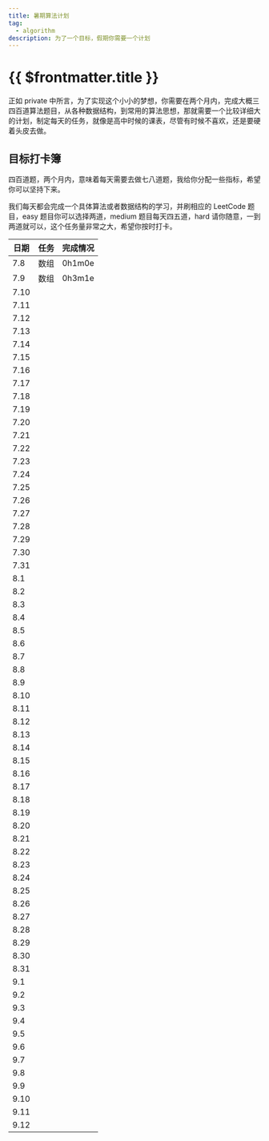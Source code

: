 ```yaml
---
title: 暑期算法计划
tag:
  - algorithm
description: 为了一个目标，假期你需要一个计划
---
```


# {{ $frontmatter.title }}

正如 private 中所言，为了实现这个小小的梦想，你需要在两个月内，完成大概三四百道算法题目，从各种数据结构，到常用的算法思想，那就需要一个比较详细大的计划，制定每天的任务，就像是高中时候的课表，尽管有时候不喜欢，还是要硬着头皮去做。

## 目标打卡簿

四百道题，两个月内，意味着每天需要去做七八道题，我给你分配一些指标，希望你可以坚持下来。

我们每天都会完成一个具体算法或者数据结构的学习，并刷相应的 LeetCode 题目，easy 题目你可以选择两道，medium 题目每天四五道，hard 请你随意，一到两道就可以，这个任务量非常之大，希望你按时打卡。

| 日期 | 任务 | 完成情况 |
| ---- | ---- | -------- |
| 7.8  | 数组 | 0h1m0e   |
| 7.9  | 数组 | 0h3m1e   |
| 7.10 |      |          |
| 7.11 |      |          |
| 7.12 |      |          |
| 7.13 |      |          |
| 7.14 |      |          |
| 7.15 |      |          |
| 7.16 |      |          |
| 7.17 |      |          |
| 7.18 |      |          |
| 7.19 |      |          |
| 7.20 |      |          |
| 7.21 |      |          |
| 7.22 |      |          |
| 7.23 |      |          |
| 7.24 |      |          |
| 7.25 |      |          |
| 7.26 |      |          |
| 7.27 |      |          |
| 7.28 |      |          |
| 7.29 |      |          |
| 7.30 |      |          |
| 7.31 |      |          |
| 8.1  |      |          |
| 8.2  |      |          |
| 8.3  |      |          |
| 8.4  |      |          |
| 8.5  |      |          |
| 8.6  |      |          |
| 8.7  |      |          |
| 8.8  |      |          |
| 8.9  |      |          |
| 8.10 |      |          |
| 8.11 |      |          |
| 8.12 |      |          |
| 8.13 |      |          |
| 8.14 |      |          |
| 8.15 |      |          |
| 8.16 |      |          |
| 8.17 |      |          |
| 8.18 |      |          |
| 8.19 |      |          |
| 8.20 |      |          |
| 8.21 |      |          |
| 8.22 |      |          |
| 8.23 |      |          |
| 8.24 |      |          |
| 8.25 |      |          |
| 8.26 |      |          |
| 8.27 |      |          |
| 8.28 |      |          |
| 8.29 |      |          |
| 8.30 |      |          |
| 8.31 |      |          |
| 9.1  |      |          |
| 9.2  |      |          |
| 9.3  |      |          |
| 9.4  |      |          |
| 9.5  |      |          |
| 9.6  |      |          |
| 9.7  |      |          |
| 9.8  |      |          |
| 9.9  |      |          |
| 9.10 |      |          |
| 9.11 |      |          |
| 9.12 |      |          |

